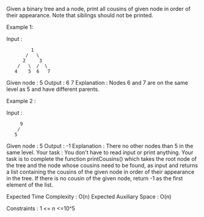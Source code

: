 



Given a binary tree and a node, print all cousins of given node in order of their appearance. Note that siblings should not be printed.

Example 1:

Input : 

             1
           /   \
          2     3
        /   \  /  \
       4    5  6   7

Given node : 5
Output : 6 7
Explanation :
Nodes 6 and 7 are on the same level 
as 5 and have different parents.

Example 2 :

Input :

         9
        /
       5
Given node : 5
Output : -1
Explanation :
There no other nodes than 5 in the same level.
Your task :
You don't have to read input or print anything. Your task is to complete the function printCousins() which takes the root node of the tree and the node whose cousins need to be found, as input and returns a list containing the cousins of the given node in order of their appearance in the tree. If there is no cousin of the given node, return -1 as the first element of the list.
 
Expected Time Complexity : O(n)
Expected Auxiliary Space : O(n)
 
Constraints :
1 <= n <=10^5
